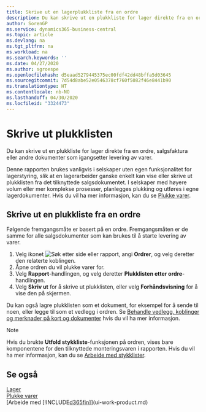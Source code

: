```yaml
---
title: Skrive ut en lagerplukkliste fra en ordre
description: Du kan skrive ut en plukkliste for lager direkte fra en ordre, salg, faktura og andre utgående salgsdokumenter.
author: SorenGP
ms.service: dynamics365-business-central
ms.topic: article
ms.devlang: na
ms.tgt_pltfrm: na
ms.workload: na
ms.search.keywords: ''
ms.date: 04/27/2020
ms.author: sgroespe
ms.openlocfilehash: d5eaad5279445375ec00fdf42dd48bffa5d03645
ms.sourcegitcommit: 7d54d8abe52e0546378cf760f5082f46e8441b90
ms.translationtype: HT
ms.contentlocale: nb-NO
ms.lasthandoff: 04/30/2020
ms.locfileid: "3324473"
---
```

# <a name="print-the-picking-list"></a>Skrive ut plukklisten
Du kan skrive ut en plukkliste for lager direkte fra en ordre, salgsfaktura eller andre dokumenter som igangsetter levering av varer.

Denne rapporten brukes vanligvis i selskaper uten egen funksjonalitet for lagerstyring, slik at en lagerarbeider ganske enkelt kan vise eller skrive ut plukklisten fra det tilknyttede salgsdokumentet. I selskaper med høyere volum eller mer komplekse prosesser, planlegges plukking og utføres i egne lagerdokumenter. Hvis du vil ha mer informasjon, kan du se [Plukke varer](warehouse-pick-items.md).

## <a name="to-print-a-picking-list-from-a-sales-order"></a>Skrive ut en plukkliste fra en ordre  
Følgende fremgangsmåte er basert på en ordre. Fremgangsmåten er de samme for alle salgsdokumenter som kan brukes til å starte levering av varer.

1. Velg ikonet ![Søk etter side eller rapport](media/ui-search/search_small.png "Ikonet Søk etter side eller rapport"), angi **Ordrer**, og velg deretter den relaterte koblingen.  
2. Åpne ordren du vil plukke varer for.  
3. Velg **Rapport**-handlingen, og velg deretter **Plukklisten etter ordre**-handlingen.  
4. Velg **Skriv ut** for å skrive ut plukklisten, eller velg **Forhåndsvisning** for å vise den på skjermen.

Du kan også lagre plukklisten som et dokument, for eksempel for å sende til noen, eller legge til som et vedlegg i ordren. Se [Behandle vedlegg, koblinger og merknader på kort og dokumenter](ui-how-add-link-to-record.md) hvis du vil ha mer informasjon.

> [!NOTE]
> Hvis du brukte **Utfold stykkliste**-funksjonen på ordren, vises bare komponentene for den tilknyttede monteringsvaren i rapporten. Hvis du vil ha mer informasjon, kan du se [Arbeide med stykklister](inventory-how-work-BOMs.md).

## <a name="see-also"></a>Se også  
[Lager](inventory-manage-inventory.md)  
[Plukke varer](warehouse-pick-items.md)  
[Arbeide med [!INCLUDE[d365fin](includes/d365fin_md.md)]](ui-work-product.md)   
